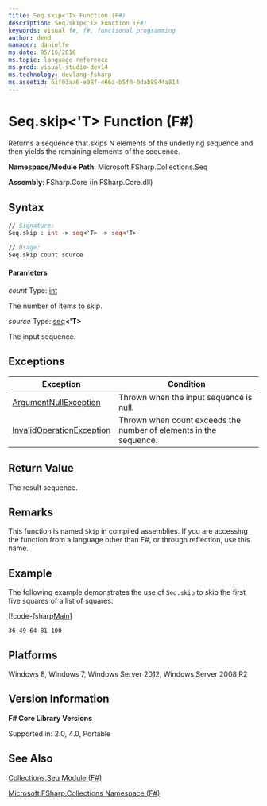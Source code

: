 ```yaml
---
title: Seq.skip<'T> Function (F#)
description: Seq.skip<'T> Function (F#)
keywords: visual f#, f#, functional programming
author: dend
manager: danielfe
ms.date: 05/16/2016
ms.topic: language-reference
ms.prod: visual-studio-dev14
ms.technology: devlang-fsharp
ms.assetid: 61f03aa6-e08f-466a-b5f0-0dab8944a814
---
```


# Seq.skip<'T> Function (F#)

Returns a sequence that skips N elements of the underlying sequence and then yields the remaining elements of the sequence.

**Namespace/Module Path**: Microsoft.FSharp.Collections.Seq

**Assembly**: FSharp.Core (in FSharp.Core.dll)


## Syntax

```fsharp
// Signature:
Seq.skip : int -> seq<'T> -> seq<'T>

// Usage:
Seq.skip count source
```

#### Parameters
*count*
Type: [int](https://msdn.microsoft.com/library/025d5455-3622-4ea5-9573-3ecbd4ee1375)


The number of items to skip.


*source*
Type: [seq](https://msdn.microsoft.com/library/2f0c87c6-8a0d-4d33-92a6-10d1d037ce75)**&lt;'T&gt;**


The input sequence.

## Exceptions

|Exception|Condition|
|----|----|
|[ArgumentNullException](https://msdn.microsoft.com/library/system.argumentnullexception.aspx)|Thrown when the input sequence is null.|
|[InvalidOperationException](https://msdn.microsoft.com/library/system.invalidoperationexception.aspx)|Thrown when count exceeds the number of elements in the sequence.|

## Return Value

The result sequence.

## Remarks
This function is named `Skip` in compiled assemblies. If you are accessing the function from a language other than F#, or through reflection, use this name.

## Example

The following example demonstrates the use of `Seq.skip` to skip the first five squares of a list of squares.

[!code-fsharp[Main](~samples/snippets/fsharp/sequences/snippet171.fs)]

```
36 49 64 81 100
```

## Platforms
Windows 8, Windows 7, Windows Server 2012, Windows Server 2008 R2


## Version Information
**F# Core Library Versions**

Supported in: 2.0, 4.0, Portable




## See Also
[Collections.Seq Module &#40;F&#35;&#41;](Collections.Seq-Module-%5BFSharp%5D.md)

[Microsoft.FSharp.Collections Namespace &#40;F&#35;&#41;](Microsoft.FSharp.Collections-Namespace-%5BFSharp%5D.md)
